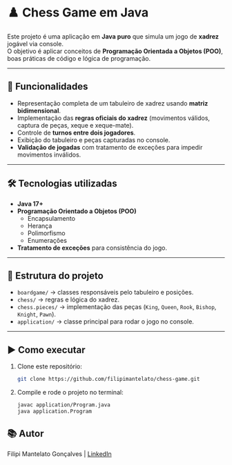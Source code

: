 # ♟️ Chess Game em Java

Este projeto é uma aplicação em **Java puro** que simula um jogo de **xadrez** jogável via console.  
O objetivo é aplicar conceitos de **Programação Orientada a Objetos (POO)**, boas práticas de código e lógica de programação.

---

## 🚀 Funcionalidades
- Representação completa de um tabuleiro de xadrez usando **matriz bidimensional**.
- Implementação das **regras oficiais do xadrez** (movimentos válidos, captura de peças, xeque e xeque-mate).
- Controle de **turnos entre dois jogadores**.
- Exibição do tabuleiro e peças capturadas no console.
- **Validação de jogadas** com tratamento de exceções para impedir movimentos inválidos.

---

## 🛠️ Tecnologias utilizadas
- **Java 17+**
- **Programação Orientado a Objetos (POO)**
  - Encapsulamento
  - Herança
  - Polimorfismo
  - Enumerações
- **Tratamento de exceções** para consistência do jogo.

---

## 📂 Estrutura do projeto
- `boardgame/` → classes responsáveis pelo tabuleiro e posições.  
- `chess/` → regras e lógica do xadrez.  
- `chess.pieces/` → implementação das peças (`King`, `Queen`, `Rook`, `Bishop`, `Knight`, `Pawn`).  
- `application/` → classe principal para rodar o jogo no console.  

---

## ▶️ Como executar
1. Clone este repositório:
   ```bash
   git clone https://github.com/filipimantelato/chess-game.git

2. Compile e rode o projeto no terminal:
   ```bash
   javac application/Program.java
   java application.Program

## 📚 Autor
Filipi Mantelato Gonçalves | [LinkedIn](https://www.linkedin.com/in/filipimantelato/) 

